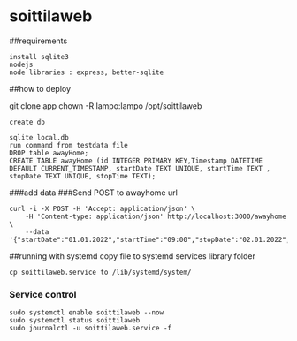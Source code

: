 # soittilaweb


##requirements
```
install sqlite3
nodejs
node libraries : express, better-sqlite
```
##how to deploy

git clone app
chown -R lampo:lampo /opt/soittilaweb

```
create db

sqlite local.db
run command from testdata file
DROP table awayHome;
CREATE TABLE awayHome (id INTEGER PRIMARY KEY,Timestamp DATETIME DEFAULT CURRENT_TIMESTAMP, startDate TEXT UNIQUE, startTime TEXT , stopDate TEXT UNIQUE, stopTime TEXT);
```
###add data
###Send POST to awayhome url
```
curl -i -X POST -H 'Accept: application/json' \
    -H 'Content-type: application/json' http://localhost:3000/awayhome \
    --data '{"startDate":"01.01.2022","startTime":"09:00","stopDate":"02.01.2022","stopTime":"08:00"}'
```

##running with systemd
copy file to systemd services library folder
``` 
cp soittilaweb.service to /lib/systemd/system/
```
### Service control
```
sudo systemctl enable soittilaweb --now
sudo systemctl status soittilaweb
sudo journalctl -u soittilaweb.service -f
```